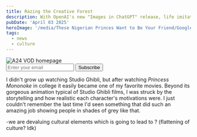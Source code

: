 ```yaml
---
title: Razing the Creative Forest
description: With OpenAI's new "Images in ChatGPT" release, life imitates whimsical art
pubDate: 'April 03 2025'
heroImage: '/media/These Nigerian Princes Want to Be Your Friend/GoogleSpamfeatured.png'
tags:
  - news
  - culture
---
```


<div><img src="./assets/Irontown is Razing the Digital Forest/ghiblifeaturedimage.png" alt="A24 VOD homepage"></div>

<div class="buttondown-subscribe-box">
      <div class="subscribe-box-content">
        <form class="subscribe-form"
            action="https://buttondown.com/api/emails/embed-subscribe/ioriot"
            method="post"
            target="popupwindow"
            onSubmit="window.open('https://buttondown.com/ioriot', 'popupwindow')"
            class="embeddable-buttondown-form"
            >
            <input class="subscribe-email-input" type="email" name="email" id="bd-email" placeholder="Enter your email" />
            <input class="subscribe-submit-button" type="submit" value="Subscribe" />
        </form>
    </div>
  </div>

I didn't grow up watching Studio Ghibli, but after watching *Princess Mononoke* in college it easily became one of my favorite movies. Beyond its gorgeous animation typical of Studio Ghibli films, I was struck by the storytelling and how realistic each character's motivations were. I just couldn't remember the last time I'd seen something that did such an amazing job showing people in shades of grey like that.

-we are devaluing cultural elements which is going to lead to ? (flattening of culture? Idk)

